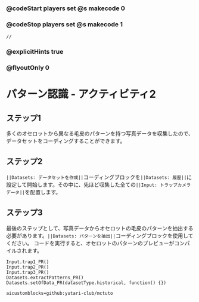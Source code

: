 ### @codeStart players set @s makecode 0
### @codeStop players set @s makecode 1

```template
//
```

### @explicitHints true
### @flyoutOnly 0

# パターン認識 - アクティビティ2

## ステップ1
多くのオセロットから異なる毛皮のパターンを持つ写真データを収集したので、データセットをコーディングすることができます。

## ステップ2
`||Datasets: データセットを作成||`コーディングブロックを`||Datasets: 履歴||`に設定して開始します。その中に、先ほど収集した全ての`||Input: トラップカメラデータ||`を配置します。

## ステップ3
最後のステップとして、写真データからオセロットの毛皮のパターンを抽出する必要があります。`||Datasets: パターンを抽出||`コーディングブロックを使用してください。
コードを実行すると、オセロットのパターンのプレビューがコンパイルされます。

<!-- # Activity 2 – Paterns, paterns, paterns...

## Step 1
Now that we have collected a large amount of photographic data with different coat patterns, from a few different ocelots, we can code a dataset. 
 
## Step 2 
Start by using a `||Datasets: make dataset||` coding block, set to `||Datasets: historical||`. Inside of that place all of the `||Input: trap camera data||`
, that was just gathered. 

## Step 3 
As a last step we need to extract the patterns on the ocelots coats from the photographic data. Use a `||Datasets: extract patterns||` coding block.
Now when you run the code, previews of the ocelots patterns will be compiled.  -->

```ghost
Input.trap1_PR()
Input.trap2_PR()
Input.trap3_PR()
Datasets.extractPatterns_PR()
Datasets.setOfData_PR(datasetType.historical, function() {})
```

```package
aicustomblocks=github:yutari-club/mctuto
```